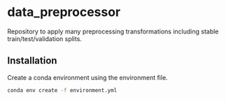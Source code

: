 # data_preprocessor

Repository to apply many preprocessing transformations including stable train/test/validation splits.

## Installation
Create a conda environment using the environment file.
```bash
conda env create -f environment.yml
```
